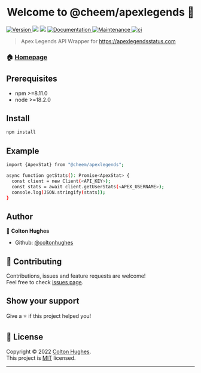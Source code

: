 <h1 align="center">Welcome to @cheem/apexlegends 👋</h1>
<p>
  <a href="https://www.npmjs.com/package/@cheem/apexlegends" target="_blank">
    <img alt="Version" src="https://img.shields.io/npm/v/@cheem/apexlegends.svg">
  </a>
  <img src="https://img.shields.io/badge/npm-%3E%3D8.11.0-blue.svg" />
  <img src="https://img.shields.io/node/v/@cheem/apexlegends" />
  <a href="https://github.com/coltonhughes/apexlegends#readme" target="_blank">
    <img alt="Documentation" src="https://img.shields.io/badge/documentation-yes-brightgreen.svg" />
  </a>
  <a href="https://github.com/coltonhughes/apexlegends/graphs/commit-activity" target="_blank">
    <img alt="Maintenance" src="https://img.shields.io/badge/Maintained%3F-yes-green.svg" />
  </a>
  <a href="https://github.com/coltonhughes/apexlegends/actions/workflows/node.js.yml" target ="_blank">
    <img alt="ci" src="https://github.com/coltonhughes/apexlegends/actions/workflows/node.js.yml/badge.svg" />
  </a>
</p>

> Apex Legends API Wrapper for https://apexlegendsstatus.com

### 🏠 [Homepage](https://github.com/coltonhughes/apexlegends)

## Prerequisites

- npm >=8.11.0
- node >=18.2.0

## Install

```sh
npm install
```

## Example

```sh
import {ApexStat} from "@cheem/apexlegends";

async function getStats(): Promise<ApexStat> {
  const client = new Client(<API_KEY>);
  const stats = await client.getUserStats(<APEX_USERNAME>);
  console.log(JSON.stringify(stats));
}
```

## Author

👤 **Colton Hughes**

- Github: [@coltonhughes](https://github.com/coltonhughes)

## 🤝 Contributing

Contributions, issues and feature requests are welcome!<br />Feel free to check [issues page](https://github.com/coltonhughes/apexlegends/issues).

## Show your support

Give a ⭐️ if this project helped you!

## 📝 License

Copyright © 2022 [Colton Hughes](https://github.com/coltonhughes).<br />
This project is [MIT](https://github.com/coltonhughes/apexlegends/blob/master/LICENSE) licensed.

---
